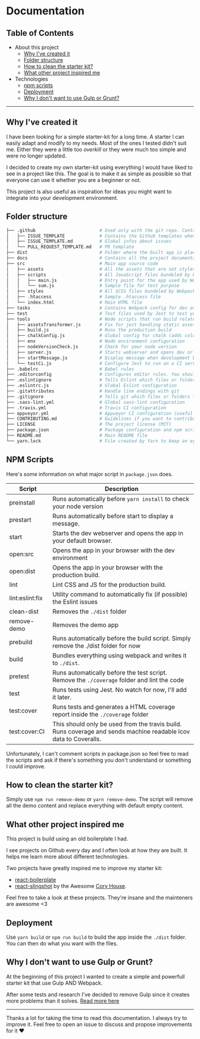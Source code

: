 # Documentation

## Table of Contents

- About this project
  - [Why I've created it](#why-ive-created-it)
  - [Folder structure](#folder-structure)
  - [How to clean the starter kit?](#how-to-clean-the-starter-kit)
  - [What other project inspired me](#what-other-project-inspired-me)
- Technologies
  - [npm scripts](#npm-scripts)
  - [Deployment](#deployment)
  - [Why I don't want to use Gulp or Grunt?](#why-i-dont-want-to-use-gulp-or-grunt)

---

## Why I've created it

I have been looking for a simple starter-kit for a long time. A starter I can easily adapt and modify to my needs.
Most of the ones I tested didn't suit me. Either they were a little too *overkill* or they were much too simple and were no longer updated.

I decided to create my own starter-kit using everything I would have liked to see in a project like this. The goal is to make it as simple as possible so that everyone can use it whether you are a beginner or not.

This project is also useful as inspiration for ideas you might want to integrate into your development environment.

## Folder structure

```bash
├── .github                        # Used only with the git repo. Contains templates
│   ├── ISSUE_TEMPLATE             # Contains the Github templates when opening an issue
│   ├── ISSUE_TEMPLATE.md          # Global infos about issues
│   └── PULL_REQUEST_TEMPLATE.md   # PR template
├── dist                           # Folder where the built app is placed. Use it in production
├── docs                           # Contains all the project documentation
├── src                            # Main app source code
│   ├── assets                     # All the assets that are not styles or scripts
│   ├── scripts                    # All JavaScript files bundeled by Webpack
│   │   ├── main.js                # Entry point for the app used by Webpack
│   │   └── sum.js                 # Sample file for test purpose
│   ├── styles                     # All SCSS files bundeled by Webpack
│   ├── .htaccess                  # Sample .htaccess file
│   └── index.html                 # Main HTML file
├── tasks                          # Contains Webpack config for dev and prod env
├── test                           # Test files used by Jest to test your app
├── tools                          # Node scripts that run build related tools
│   ├── assetsTransformer.js       # Fix for jest handling static assets like imported images
│   ├── build.js                   # Runs the production build
│   ├── chalkConfig.js             # Global config for chalk (adds color to your console)
│   ├── env                        # Node environment configuration
│   ├── nodeVersionCheck.js        # Check for your node version
│   ├── server.js                  # Starts webserver and opens dev or prod app depending on the node env
│   ├── startMessage.js            # Display message when development build starts
│   └── testCi.js                  # Configure Jest to run on a CI server
├── .babelrc                       # Babel rules
├── .editorconfig                  # Configures editor rules. You should install an "editorconfig" plugin on your editor.
├── .eslintignore                  # Tells Eslint which files or folders to ignore
├── .eslintrc.js                   # Global Eslint configuration
├── .gitattributes                 # Handle line endings with git
├── .gitignore                     # Tells git which files or folders to ignore
├── .sass-lint.yml                 # Global sass-lint configuration
├── .travis.yml                    # Travis CI configuration
├── appveyor.yml                   # Appveyor CI configuration (useful for Windows and Linux build)
├── CONTRIBUTING.md                # Guidelines if you want to contribute to this project
├── LICENSE                        # The project license (MIT)
├── package.json                   # Package configuration and npm scripts
├── README.md                      # Main README file
└── yarn.lock                      # File created by Yarn to keep an eye on the depedencies
```

## NPM Scripts

Here's some information on what major script in `package.json` does.

| **Script**        | **Description**                                                                                                      |
| ----------------- | -------------------------------------------------------------------------------------------------------------------- |
| preinstall        | Runs automatically before `yarn install` to check your node version                                                  |
| prestart          | Runs automatically before start to display a message.                                                                |
| start             | Starts the dev webserver and opens the app in your default browser.                                                  |
| open:src          | Opens the app in your browser with the dev environment                                                               |
| open:dist         | Opens the app in your browser with the production build.                                                             |
| lint              | Lint CSS and JS for the production build.                                                                            |
| lint:eslint:fix   | Utility command to automatically fix (if possible) the Eslint issues                                                 |
| clean-dist        | Removes the `./dist` folder                                                                                          |
| remove-demo       | Removes the demo app                                                                                                 |
| prebuild          | Runs automatically before the build script. Simply remove the ./dist folder for now                                  |
| build             | Bundles everything using webpack and writes it to `./dist`.                                                          |
| pretest           | Runs automatically before the test script. Remove the `./coverage` folder and lint the code                          |
| test              | Runs tests using Jest. No watch for now, I'll add it later.                                                          |
| test:cover        | Runs tests and generates a HTML coverage report inside the `./coverage` folder                                       |
| test:cover:CI     | This should only be used from the travis build. Runs coverage and sends machine readable lcov data to Coveralls.     |

Unfortunately, I can't comment scripts in package.json so feel free to read the scripts and ask if there's something you don't understand or something I could improve.

## How to clean the starter kit?

Simply use `npm run remove-demo` or `yarn remove-demo`. The script will remove all the demo content and replace everything with default empty content.

## What other project inspired me

This project is build using an old boilerplate I had.

I see projects on Github every day and I often look at how they are built. It helps me learn more about different technologies.

Two projects have greatly inspired me to improve my starter kit:
  - [react-boilerplate](https://github.com/react-boilerplate/react-boilerplate)
  - [react-slingshot](https://github.com/coryhouse/react-slingshot) by the Awesome [Cory House](https://github.com/coryhouse).

Feel free to take a look at these projects. They're insane and the mainteners are awesome <3

## Deployment

Use `yarn build` or `npm run build` to build the app inside the `./dist` folder.
You can then do what you want with the files.

## Why I don't want to use Gulp or Grunt?

At the beginning of this project I wanted to create a simple and powerfull starter kit that use Gulp AND Webpack.

After some tests and research I've decided to remove Gulp since it creates more problems than it solves. [Read more here](https://medium.freecodecamp.org/why-i-left-gulp-and-grunt-for-npm-scripts-3d6853dd22b8)

---

Thanks a lot for taking the time to read this documentation. I always try to improve it. Feel free to open an issue to discuss and propose improvements for it ❤️